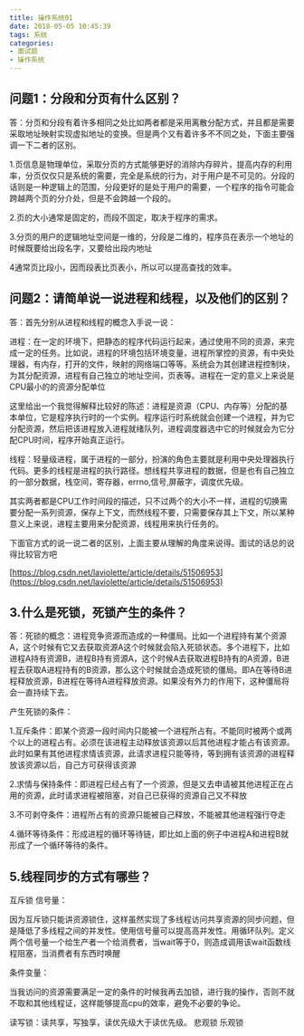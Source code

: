 ```yaml
---
title: 操作系统01
date: 2018-05-05 10:45:39
tags: 系统
categories:
- 面试题
- 操作系统
---
```

## 问题1：分段和分页有什么区别？

答：分页和分段有着许多相同之处比如两者都是采用离散分配方式，并且都是需要采取地址映射实现虚拟地址的变换。但是两个又有着许多不不同之处，下面主要强调一下二者的区别。
<!--more-->
1.页信息是物理单位，采取分页的方式能够更好的消除内存碎片，提高内存的利用率，分页仅仅只是系统的需要，完全是系统的行为，对于用户是不可见的。分段的话则是一种逻辑上的范围，分段更好的是处于用户的需要，一个程序的指令可能会跨越两个页的分介处，但是不会跨越一个段的。

2.页的大小通常是固定的，而段不固定，取决于程序的需求。

3.分页的用户的逻辑地址空间是一维的，分段是二维的，程序员在表示一个地址的时候既要给出段名字，又要给出段内地址

4通常页比段小，因而段表比页表小，所以可以提高查找的效率。

## 问题2：请简单说一说进程和线程，以及他们的区别？

答：首先分别从进程和线程的概念入手说一说：

进程：在一定的环境下，把静态的程序代码运行起来，通过使用不同的资源，来完成一定的任务。比如说，进程的环境包括环境变量，进程所掌控的资源，有中央处理器，有内存，打开的文件，映射的网络端口等等。系统会为其创建进程控制块，为其分配资源，进程有自己独立的地址空间，页表等。进程在一定的意义上来说是CPU最小的的资源分配单位

这里给出一个我觉得解释比较好的陈述：进程是资源（CPU、内存等）分配的基本单位，它是程序执行时的一个实例。程序运行时系统就会创建一个进程，并为它分配资源，然后把该进程放入进程就绪队列，进程调度器选中它的时候就会为它分配CPU时间，程序开始真正运行。

线程：轻量级进程，属于进程的一部分，扮演的角色主要就是利用中央处理器执行代码。更多的线程是进程的执行路径。想线程共享进程的数据，但是也有自己独立的一部分数据，栈空间，寄存器，errno,信号,屏蔽字，调度优先级。

其实两者都是CPU工作时间段的描述，只不过两个的大小不一样，进程的切换需要分配一系列资源，保存上下文，而然线程不要，只需要保存其上下文，所以某种意义上来说，进程主要用来分配资源，线程用来执行任务的。

下面官方式的说一说二者的区别，上面主要从理解的角度来说得。面试的话总的说得比较官方吧

[https://blog.csdn.net/laviolette/article/details/51506953](https://blog.csdn.net/laviolette/article/details/51506953)

## 3.什么是死锁，死锁产生的条件？

答：死锁的概念：进程竞争资源而造成的一种僵局。比如一个进程持有某个资源A，这个时候有它又去获取资源A这个时候就会陷入死锁状态。多个进程下，比如进程A持有资源B，进程B持有资源A，这个时候A去获取进程B持有的A资源，B进程去获取A进程持有的B资源，那么这个时候就会造成死锁的僵局。即A在等待B进程释放资源，B进程在等待A进程释放资源。如果没有外力的作用下，这种僵局将会一直持续下去。

产生死锁的条件：

1.互斥条件：即某个资源一段时间内只能被一个进程所占有。不能同时被两个或两个以上的进程占有。必须在该进程主动释放该资源以后其他进程才能占有该资源。此时如果有其他进程求情该资源，此请求进程只能等待，等到拥有该资源的进程释放该资源以后，自己方可获得该资源

2.求情与保持条件：即进程已经占有了一个资源，但是又去申请被其他进程正在占用的资源，此时请求进程被阻塞，对自己已获得的资源自己又不释放

3.不可剥夺条件：进程所占有的资源只能被自己释放，不能被其他进程强行夺走

4.循环等待条件：形成进程的循环等待链，即比如上面的例子中进程A和进程B就形成了一个循环等待的条件。

## 5.线程同步的方式有哪些？

互斥锁
信号量：

因为互斥锁只能讲资源锁住，这样虽然实现了多线程访问共享资源的同步问题，但是降低了多线程之间的并发性。使用信号量可以提高高并发性。用循环队列。定义两个信号量一个给生产者一个给消费者，当wait等于0，则造成调用该wait函数线程阻塞，当消费者有东西时唤醒

条件变量：

当我访问的资源需要满足一定的条件的时候我再去加锁，进行我的操作，否则不就不取和其他线程证，这样能够提高cpu的效率，避免不必要的争论。

读写锁：读共享，写独享，读优先级大于读优先级。
悲观锁
乐观锁
 
